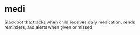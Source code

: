 # medi

Slack bot that tracks when child receives daily medication, sends reminders, and alerts when given or missed
